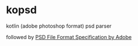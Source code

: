 # kopsd
kotlin (adobe photoshop format) psd parser

followed by [PSD File Format Specification by Adobe](https://www.adobe.com/devnet-apps/photoshop/fileformatashtml/)
